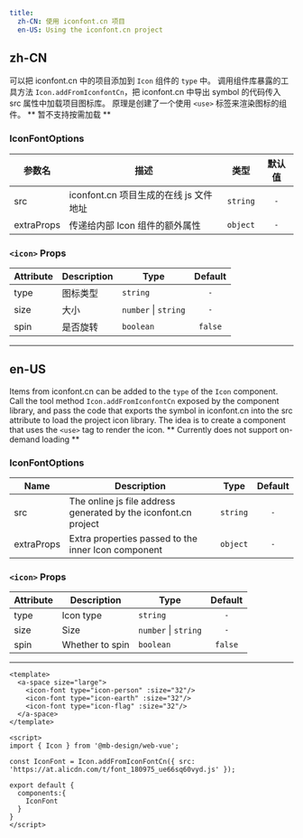 ```yaml
title:
  zh-CN: 使用 iconfont.cn 项目
  en-US: Using the iconfont.cn project
```

## zh-CN

可以把 iconfont.cn 中的项目添加到 `Icon` 组件的 `type` 中。
调用组件库暴露的工具方法 `Icon.addFromIconfontCn`，把 iconfont.cn 中导出 symbol 的代码传入 src 属性中加载项目图标库。
原理是创建了一个使用 `<use>` 标签来渲染图标的组件。
** 暂不支持按需加载 **

### IconFontOptions

|参数名|描述|类型|默认值|
|---|---|---|:---:|
|src|iconfont.cn 项目生成的在线 js 文件地址|`string`|`-`|
|extraProps|传递给内部 Icon 组件的额外属性|`object`|`-`|

### `<icon>` Props

|Attribute|Description|Type|Default|
|---|---|---|:---:|
|type|图标类型|`string`|`-`|
|size|大小|`number` \| `string`|`-`|
|spin|是否旋转|`boolean`|`false`|

---

## en-US

Items from iconfont.cn can be added to the `type` of the `Icon` component.
Call the tool method `Icon.addFromIconfontCn` exposed by the component library, and pass the code that exports the symbol in iconfont.cn into the src attribute to load the project icon library.
The idea is to create a component that uses the `<use>` tag to render the icon.
** Currently does not support on-demand loading **

### IconFontOptions

|Name|Description|Type|Default|
|---|---|---|:---:|
|src|The online js file address generated by the iconfont.cn project|`string`|`-`|
|extraProps|Extra properties passed to the inner Icon component|`object`|`-`|

### `<icon>` Props

|Attribute|Description|Type|Default|
|---|---|---|:---:|
|type|Icon type|`string`|`-`|
|size|Size|`number` \| `string`|`-`|
|spin|Whether to spin|`boolean`|`false`|

---

```vue
<template>
  <a-space size="large">
    <icon-font type="icon-person" :size="32"/>
    <icon-font type="icon-earth" :size="32"/>
    <icon-font type="icon-flag" :size="32"/>
  </a-space>
</template>

<script>
import { Icon } from '@mb-design/web-vue';

const IconFont = Icon.addFromIconFontCn({ src: 'https://at.alicdn.com/t/font_180975_ue66sq60vyd.js' });

export default {
  components:{
    IconFont
  }
}
</script>
```
